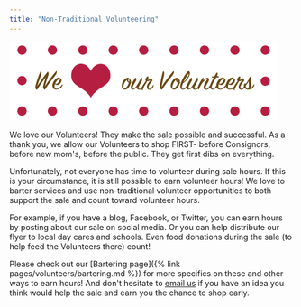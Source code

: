 ```yaml
---
title: "Non-Traditional Volunteering"
---
```


![](/img/blog/We-love-our-volunters-copy.png)

We love our Volunteers! They make the sale possible and successful. As a thank you, we allow our Volunteers to shop FIRST- before Consignors, before new mom's, before the public. They get first dibs on everything.

Unfortunately, not everyone has time to volunteer during sale hours. If this is your circumstance, it is still possible to earn volunteer hours! We love to barter services and use non-traditional volunteer opportunities to both support the sale and count toward volunteer hours.

For example, if you have a blog, Facebook, or Twitter, you can earn hours by posting about our sale on social media. Or you can help distribute our flyer to local day cares and schools. Even food donations during the sale (to help feed the Volunteers there) count!

Please check out our [Bartering page]({% link pages/volunteers/bartering.md %}) for more specifics on these and other ways to earn hours! And don't hesitate to [email us](mailto:info@boutiqueforaweek.com) if you have an idea you think would help the sale and earn you the chance to shop early.
